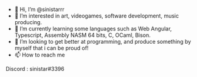 - 👋 Hi, I’m @sinistarrr
- 👀 I’m interested in art, videogames, software development, music producing.
- 🌱 I’m currently learning some languages such as Web Angular, Typescript, Assembly NASM 64 bits, C, OCaml, Bison.
- 💞️ I’m looking to get better at programming, and produce something by myself that i can be proud of!
- 📫 How to reach me 

 Discord : sinistar#3396
